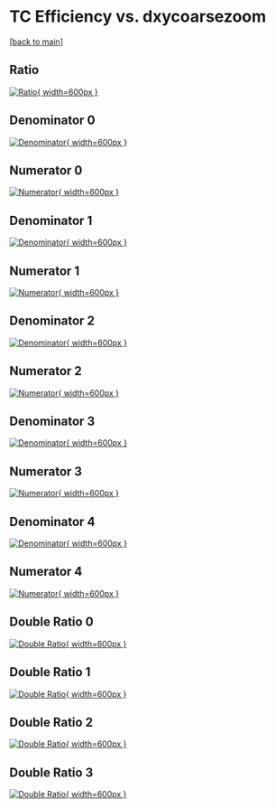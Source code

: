 # TC Efficiency vs. dxycoarsezoom

[[back to main](./)]



## Ratio

[![Ratio](../mtv/var/TC_vtr_321_-1_eff_dxycoarsezoom.png){ width=600px }](../mtv/var/TC_vtr_321_-1_eff_dxycoarsezoom.pdf)

## Denominator 0

[![Denominator](../mtv/den/TC_vtr_321_-1_eff_dxycoarsezoom_den0.png){ width=600px }](../mtv/den/TC_vtr_321_-1_eff_dxycoarsezoom_den0.pdf)

## Numerator 0

[![Numerator](../mtv/num/TC_vtr_321_-1_eff_dxycoarsezoom_num0.png){ width=600px }](../mtv/num/TC_vtr_321_-1_eff_dxycoarsezoom_num0.pdf)

## Denominator 1

[![Denominator](../mtv/den/TC_vtr_321_-1_eff_dxycoarsezoom_den1.png){ width=600px }](../mtv/den/TC_vtr_321_-1_eff_dxycoarsezoom_den1.pdf)

## Numerator 1

[![Numerator](../mtv/num/TC_vtr_321_-1_eff_dxycoarsezoom_num1.png){ width=600px }](../mtv/num/TC_vtr_321_-1_eff_dxycoarsezoom_num1.pdf)

## Denominator 2

[![Denominator](../mtv/den/TC_vtr_321_-1_eff_dxycoarsezoom_den2.png){ width=600px }](../mtv/den/TC_vtr_321_-1_eff_dxycoarsezoom_den2.pdf)

## Numerator 2

[![Numerator](../mtv/num/TC_vtr_321_-1_eff_dxycoarsezoom_num2.png){ width=600px }](../mtv/num/TC_vtr_321_-1_eff_dxycoarsezoom_num2.pdf)

## Denominator 3

[![Denominator](../mtv/den/TC_vtr_321_-1_eff_dxycoarsezoom_den3.png){ width=600px }](../mtv/den/TC_vtr_321_-1_eff_dxycoarsezoom_den3.pdf)

## Numerator 3

[![Numerator](../mtv/num/TC_vtr_321_-1_eff_dxycoarsezoom_num3.png){ width=600px }](../mtv/num/TC_vtr_321_-1_eff_dxycoarsezoom_num3.pdf)

## Denominator 4

[![Denominator](../mtv/den/TC_vtr_321_-1_eff_dxycoarsezoom_den4.png){ width=600px }](../mtv/den/TC_vtr_321_-1_eff_dxycoarsezoom_den4.pdf)

## Numerator 4

[![Numerator](../mtv/num/TC_vtr_321_-1_eff_dxycoarsezoom_num4.png){ width=600px }](../mtv/num/TC_vtr_321_-1_eff_dxycoarsezoom_num4.pdf)

## Double Ratio 0

[![Double Ratio](../mtv/ratio/TC_vtr_321_-1_eff_dxycoarsezoom_ratio0.png){ width=600px }](../mtv/ratio/TC_vtr_321_-1_eff_dxycoarsezoom_ratio0.pdf)

## Double Ratio 1

[![Double Ratio](../mtv/ratio/TC_vtr_321_-1_eff_dxycoarsezoom_ratio1.png){ width=600px }](../mtv/ratio/TC_vtr_321_-1_eff_dxycoarsezoom_ratio1.pdf)

## Double Ratio 2

[![Double Ratio](../mtv/ratio/TC_vtr_321_-1_eff_dxycoarsezoom_ratio2.png){ width=600px }](../mtv/ratio/TC_vtr_321_-1_eff_dxycoarsezoom_ratio2.pdf)

## Double Ratio 3

[![Double Ratio](../mtv/ratio/TC_vtr_321_-1_eff_dxycoarsezoom_ratio3.png){ width=600px }](../mtv/ratio/TC_vtr_321_-1_eff_dxycoarsezoom_ratio3.pdf)

